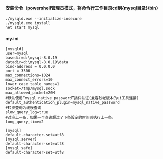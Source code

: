 #### 安装命令（powershell管理员模式，将命令行工作目录cd到{mysql目录}\bin）
    ./mysqld.exe --initialize-insecure
    ./mysqld.exe install
    net start mysql

#### my.ini
    [mysqld]
    user=mysql
    basedir=d:\mysql-8.0.19
    datadir=d:\mysql-8.0.19\data
    bind-address = 0.0.0.0
    port = 3306
    max_connections=1024
    max_connect_errors=10
    lower_case_table_names=1
    socket=/tmp/mysql.sock
    max_allowed_packet=20M
    #默认使用“mysql_native_password”插件认证(兼容较老版本的ui工具连接)
    default_authentication_plugin=mysql_native_password
    #转换查询为缓慢查询
    slow_query_log=true
    #对应上一条，如果一个查询超过了下条设定的时间则执行上一条。
    long_query_time=2

    [mysql]
    default-character-set=utf8
    [mysql.server]
    default-character-set=utf8
    [mysql_safe]
    default-character-set=utf8
